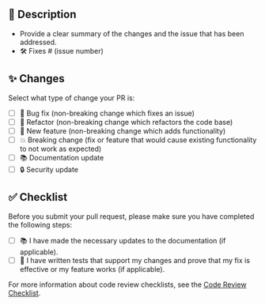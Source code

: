 ## 📝 Description

- Provide a clear summary of the changes and the issue that has been addressed.
- 🛠️ Fixes # (issue number)

## ✨ Changes

Select what type of change your PR is:

- [ ] 🐞 Bug fix (non-breaking change which fixes an issue)
- [ ] 🔨 Refactor (non-breaking change which refactors the code base)
- [ ] 🚀 New feature (non-breaking change which adds functionality)
- [ ] 💥 Breaking change (fix or feature that would cause existing functionality to not work as expected)
- [ ] 📚 Documentation update
- [ ] 🔒 Security update

## ✅ Checklist

Before you submit your pull request, please make sure you have completed the following steps:

- [ ] 📚 I have made the necessary updates to the documentation (if applicable).
- [ ] 🧪 I have written tests that support my changes and prove that my fix is effective or my feature works (if applicable).

For more information about code review checklists, see the [Code Review Checklist](https://github.com/open-edge-platform/anomalib/blob/main/docs/source/markdown/guides/developer/code_review_checklist.md).
